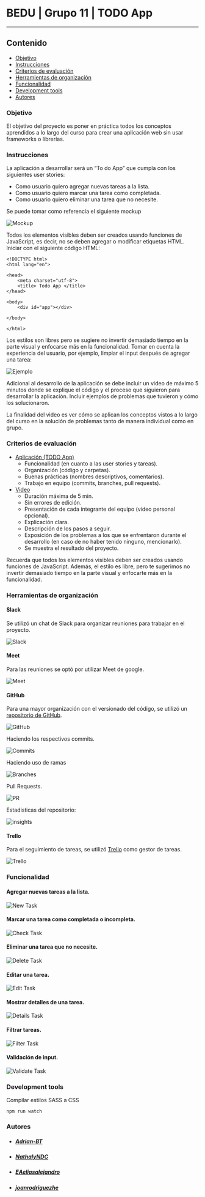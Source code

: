 # BEDU | Grupo 11 | TODO App
----
## Contenido
- [Objetivo](#objetivo)
- [Instrucciones](#instrucciones)
- [Criterios de evaluación](#criterios)
- [Herramientas de organización](#organizacion)
- [Funcionalidad](#funcionalidad)
- [Development tools](#tools)
- [Autores](#autores)

<a name="objetivo"></a>

### Objetivo
El objetivo del proyecto es poner en práctica todos los conceptos aprendidos a lo largo del curso para crear una aplicación web  sin usar frameworks o librerías.

<a name="instrucciones"></a>

### Instrucciones
La aplicación a desarrollar será un “To do App” que cumpla con los siguientes user stories:
- Como usuario quiero agregar nuevas tareas a la lista.
- Como usuario quiero marcar una tarea como completada.
- Como usuario quiero eliminar una tarea que no necesite.

Se puede tomar como referencia el siguiente mockup
<p align="center">

  
![Mockup](https://raw.githubusercontent.com/joanrodriguezhe/BEDU-Grupo11/develop/docs/mockup.png)
  
</p>

Todos los elementos visibles deben ser creados usando funciones de JavaScript, es decir, no se deben agregar o modificar etiquetas HTML. Iniciar con el siguiente código HTML:

```
<!DOCTYPE html>
<html lang​="en">

<head>
    <meta charset​="utf-8">
    <title> Todo App​ </title>
</head>

<body>
    <div id​="app"></div>

</body>

</html>
```

Los estilos son libres pero se sugiere no invertir demasiado tiempo en la parte visual y enfocarse más en la funcionalidad. Tomar en cuenta la experiencia del usuario, por ejemplo, limpiar el input después de agregar una tarea:

<p align="center">
  
![Ejemplo](https://raw.githubusercontent.com/joanrodriguezhe/BEDU-Grupo11/develop/docs/example-app.gif)
</p>

Adicional al desarrollo de la aplicación se debe incluir un video de máximo 5 minutos donde se explique el código y el proceso que siguieron para desarrollar la aplicación. Incluir ejemplos de problemas que tuvieron y cómo los solucionaron. 

La finalidad del video es ver cómo se aplican los conceptos vistos a lo largo del curso en la solución de problemas tanto de manera individual como en grupo.

<a name="criterios"></a>

### Criterios de evaluación
- [Aplicación (TODO App)](https://joanrodriguezhe.github.io/BEDU-Grupo11/todo-app)
    - Funcionalidad (en cuanto a las user stories y tareas).
    - Organización (código y carpetas).
    - Buenas prácticas (nombres descriptivos, comentarios).
    - Trabajo en equipo (commits, branches, pull requests).
- [Video](https://youtu.be/etMsdDg5bM4)
    - Duración máxima de 5 min.
    - Sin errores de edición.
    - Presentación de cada integrante del equipo (video personal opcional).
    - Explicación clara.
    - Descripción de los pasos a seguir.
    - Exposición de los problemas a los que se enfrentaron durante el desarrollo (en caso de no haber tenido ninguno, mencionarlo).
    - Se muestra el resultado del proyecto.

Recuerda ​que todos los elementos visibles deben ser creados usando funciones de JavaScript​. Además, el estilo es libre, pero te sugerimos no invertir demasiado tiempo en la parte visual y enfocarte más en la funcionalidad.


<a name="organizacion"></a>

### Herramientas de organización

#### Slack
Se utilizó un chat de Slack para organizar reuniones para trabajar en el proyecto.

<p align="center">
  
![Slack](https://raw.githubusercontent.com/joanrodriguezhe/BEDU-Grupo11/develop/docs/slack.jpg)
</p>

#### Meet
Para las reuniones se optó por utilizar Meet de google.

<p align="center">
  
![Meet](https://raw.githubusercontent.com/joanrodriguezhe/BEDU-Grupo11/develop/docs/meet.jpg)
</p>

#### GitHub
Para una mayor organización con el versionado del código, se utilizó un [repositorio de GitHub](https://github.com/joanrodriguezhe/BEDU-Grupo11).

<p align="center">
  
![GitHub](https://raw.githubusercontent.com/joanrodriguezhe/BEDU-Grupo11/develop/docs/github.gif)
</p>

Haciendo los respectivos commits.

<p align="center">
  
![Commits](https://raw.githubusercontent.com/joanrodriguezhe/BEDU-Grupo11/develop/docs/commits.gif)
</p>

Haciendo uso de ramas 

<p align="center">
  
![Branches](https://raw.githubusercontent.com/joanrodriguezhe/BEDU-Grupo11/develop/docs/branches.gif)
</p>

Pull Requests.

<p align="center">
  
![PR](https://raw.githubusercontent.com/joanrodriguezhe/BEDU-Grupo11/develop/docs/pr.gif)
</p>

Estadisticas del repositorio:

<p align="center">
  
![insights](https://raw.githubusercontent.com/joanrodriguezhe/BEDU-Grupo11/develop/docs/insights.png)
</p>

#### Trello
Para el seguimiento de tareas, se utilizó [Trello](https://trello.com/b/9SiK8HwQ/bedu) como gestor de tareas.

<p align="center">
  
![Trello](https://raw.githubusercontent.com/joanrodriguezhe/BEDU-Grupo11/develop/docs/trello.jpg)
</p>

<a name="funcionalidad"></a>

### Funcionalidad

#### Agregar nuevas tareas a la lista.

<p align="center">
  
![New Task](https://raw.githubusercontent.com/joanrodriguezhe/BEDU-Grupo11/develop/docs/newTask.gif)
</p>

#### Marcar una tarea como completada o incompleta.

<p align="center">
  
![Check Task](https://raw.githubusercontent.com/joanrodriguezhe/BEDU-Grupo11/develop/docs/checkTask.gif)
</p>

#### Eliminar una tarea que no necesite.

<p align="center">
  
![Delete Task](https://raw.githubusercontent.com/joanrodriguezhe/BEDU-Grupo11/develop/docs/deleteTask.gif)
</p>

#### Editar una tarea.

<p align="center">
  
![Edit Task](https://raw.githubusercontent.com/joanrodriguezhe/BEDU-Grupo11/develop/docs/editTask.gif)
</p>

#### Mostrar detalles de una tarea.

<p align="center">
  
![Details Task](https://raw.githubusercontent.com/joanrodriguezhe/BEDU-Grupo11/develop/docs/detailsTask.gif)
</p>

#### Filtrar tareas.

<p align="center">
  
![Filter Task](https://raw.githubusercontent.com/joanrodriguezhe/BEDU-Grupo11/develop/docs/filterTask.gif)
</p>

#### Validación de input.

<p align="center">
  
![Validate Task](https://raw.githubusercontent.com/joanrodriguezhe/BEDU-Grupo11/develop/docs/validateTask.gif)
</p>


<a name="tools"></a>

### Development tools
Compilar estilos SASS a CSS

```
npm run watch
```


<a name="autores"></a>

### Autores
- ##### [Adrian-BT](https://github.com/Adrian-BT)
- ##### [NathalyNDC](https://github.com/NathalyNDC)
- ##### [EAeliasalejandro](https://github.com/EAeliasalejandro)
- ##### [joanrodriguezhe](https://github.com/joanrodriguezhe)